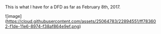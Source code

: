 This is what I have for a DFD as far as February 8th, 2017.

![image] (https://cloud.githubusercontent.com/assets/25064783/22894551/ff783602-f1de-11e6-8974-f38af864e9ef.png)

